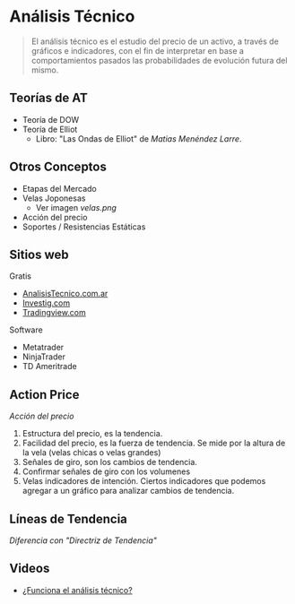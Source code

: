 # Análisis Técnico

> El análisis técnico es el estudio del precio de un activo, a través de gráficos e indicadores, con el fin de interpretar en base a comportamientos pasados las probabilidades de evolución futura del mismo.

## Teorías de AT

- Teoría de DOW
- Teoría de Elliot
  - Libro: "Las Ondas de Elliot" de _Matias Menéndez Larre_.

## Otros Conceptos

- Etapas del Mercado
- Velas Joponesas
  - Ver imagen _velas.png_
- Acción del precio
- Soportes / Resistencias Estáticas

## Sitios web

Gratis

- [AnalisisTecnico.com.ar](https://www.analisistecnico.com.ar)
- [Investig.com](https://es.investig.com/charts/stocks-charts)
- [Tradingview.com](https://es.tradingview.com)

Software

- Metatrader
- NinjaTrader
- TD Ameritrade

## Action Price

_Acción del precio_

1. Estructura del precio, es la tendencia.
1. Facilidad del precio, es la fuerza de tendencia. Se mide por la altura de la vela (velas chicas o velas grandes)
1. Señales de giro, son los cambios de tendencia.
1. Confirmar señales de giro con los volumenes
1. Velas indicadores de intención. Ciertos indicadores que podemos agregar a un gráfico para analizar cambios de tendencia.

## Líneas de Tendencia

_Diferencia con "Directriz de Tendencia"_


## Videos

- [¿Funciona el análisis técnico?](https://www.youtube.com/watch?v=zzW4Ztsc0sc)